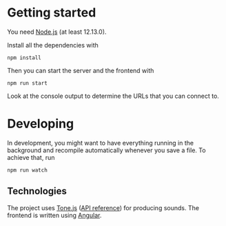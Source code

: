 # Getting started
You need [Node.js] (at least 12.13.0).

Install all the dependencies with
```
npm install
```

Then you can start the server and the frontend with
```
npm run start
```
Look at the console output to determine the URLs that you can connect to.

# Developing
In development, you might want to have everything running in the background and recompile automatically whenever you save a file. To achieve that, run
```
npm run watch
```

## Technologies
The project uses [Tone.js] ([API reference](https://tonejs.github.io/docs/14.4.79/Tone)) for producing sounds. The frontend is written using [Angular].

[Node.js]: https://nodejs.org/en/
[Tone.js]: https://tonejs.github.io/
[Angular]: https://angular.io/
